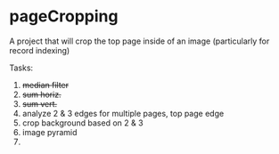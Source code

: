 # pageCropping
A project that will crop the top page inside of an image (particularly for record indexing)

Tasks:

1. ~~median filter~~
2. ~~sum horiz.~~
3. ~~sum vert.~~
4. analyze 2 & 3 edges for multiple pages, top page edge
5. crop background based on 2 & 3
6. image pyramid
7. 
